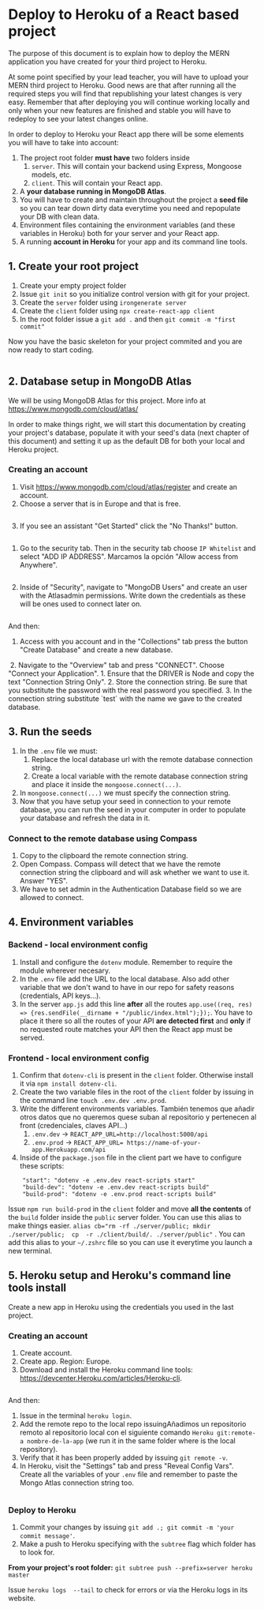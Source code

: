 # Deploy to Heroku of a React based project

The purpose of this document is to explain how to deploy the MERN application you have created for your third project to Heroku.

At some point specified by your lead teacher, you will have to upload your MERN third project to Heroku. Good news are that after running all the required steps you will find that republishing your latest changes is very easy. Remember that after deploying you will continue working locally and only when your new features are finished and stable you will have to redeploy to see your latest changes online.

In order to deploy to Heroku your React app there will be some elements you will have to take into account:

1. The project root folder **must have** two folders inside
   1. `server`. This will contain your backend using Express, Mongoose models, etc.
   2. `client`. This will contain your React app.
2. A **your database running in MongoDB Atlas**.
3. You will have to create and maintain throughout the project a **seed file** so you can tear down dirty data everytime you need and repopulate your DB with clean data.
4. Environment files containing the environment variables (and these variables in Heroku) both for your server and your React app.
5. A running **account in Heroku** for your app and its command line tools.

## 1. Create your root project
1. Create your empty project folder
2. Issue `git init` so you initialize control version with git for your project.
3. Create the `server` folder using `irongenerate server`
4. Create the `client` folder using `npx create-react-app client`
5. In the root folder issue a `git add .` and then `git commit -m "first commit"`

Now you have the basic skeleton for your project commited and you are now ready to start coding.

<img src="https://raw.githubusercontent.com/webmad-shared/deploy-to-heroku-react-instructions/master/img/capture0.png" alt="">

## 2. Database setup in MongoDB Atlas
We will be using MongoDB Atlas for this project. More info at https://www.mongodb.com/cloud/atlas/ 

In order to make things right, we will start this documentation by creating your project's database, populate it with your seed's data (next chapter of this document) and setting it up as the default DB for both your local and Heroku project.

### Creating an account
1. Visit https://www.mongodb.com/cloud/atlas/register and create an account.
2. Choose a server that is in Europe and that is free.

<img src="https://raw.githubusercontent.com/webmad-shared/deploy-to-heroku-react-instructions/master/img/capture4.png" alt="">

3. If you see an assistant "Get Started" click the "No Thanks!" button.

<img src="https://raw.githubusercontent.com/webmad-shared/deploy-to-heroku-react-instructions/master/img/capture5.png" alt="">

1. Go to the security tab. Then in the security tab choose `IP Whitelist` and select "ADD IP ADDRESS". Marcamos la opción "Allow access from Anywhere".

<img src="https://raw.githubusercontent.com/webmad-shared/deploy-to-heroku-react-instructions/master/img/capture6.png" alt="">

2. Inside of "Security", navigate to "MongoDB Users" and create an user with the Atlasadmin permissions. Write down the credentials as these will be ones used to connect later on.

<img src="https://raw.githubusercontent.com/webmad-shared/deploy-to-heroku-react-instructions/master/img/capture7.png" alt="">

And then:
1. Access with you account and in the "Collections" tab press the button "Create Database" and create a new database.
<img src="https://raw.githubusercontent.com/webmad-shared/deploy-to-heroku-react-instructions/master/img/capture9.png" alt="">
2. Navigate to the "Overview" tab and press "CONNECT". Choose "Connect your Application".
   1. Ensure that the DRIVER is Node and copy the text "Connection String Only".
   2. Store the connection string. Be sure that you substitute the password with the real password you specified.
   3. In the connection string substitute `test` with the name we gave to the created database.

<img src="https://raw.githubusercontent.com/webmad-shared/deploy-to-heroku-react-instructions/master/img/capture8.png" alt="">

## 3. Run the seeds
1. In the `.env` file we must:
   1. Replace the local database url with the remote database connection string.
   2. Create a local variable with the remote database connection string and place it inside the `mongoose.connect(...)`.
2. In  `mongoose.connect(...)` we must specify the connection string.
3. Now that you have setup your seed in connection to your remote database, you can run the seed in your computer in order to populate your database and refresh the data in it.

### Connect to the remote database using Compass
1. Copy to the clipboard the remote connection string.
2. Open Compass. Compass will detect that we have the remote connection string the clipboard and will ask whether we want to use it. Answer "YES".
3. We have to set admin in the Authentication Database field so we are allowed to connect.
   
## 4. Environment variables
### Backend - local environment config
1. Install and configure the `dotenv` module. Remember to require the module wherever necesary.
2. In the `.env` file add the URL to the local database. Also add other variable that we don't wand to have in our repo for safety reasons (credentials, API keys...).
3. In the server `app.js` add this line **after** all the routes  `app.use((req, res) => {res.sendFile(__dirname + "/public/index.html");});`. You have to place it there so all the routes of your API **are detected first** and **only** if no requested route matches your API then the React app must be served.

### Frontend - local environment config
1. Confirm that `dotenv-cli` is present in the `client` folder. Otherwise install it via `npm install dotenv-cli`.
2. Create the two variable files in the root of the `client` folder by issuing in the command line `touch .env.dev .env.prod`.
3. Write the different environments variables.  También tenemos que añadir otros datos que no queremos quese suban al repositorio y pertenecen al front (credenciales, claves API...)
    1. `.env.dev` -> `REACT_APP_URL=http://localhost:5000/api`
    2. `.env.prod` -> `REACT_APP_URL= https://name-of-your-app.Herokuapp.com/api`
4. Inside of the `package.json` file in the client part we have to configure these scripts:
```
    "start": "dotenv -e .env.dev react-scripts start"
    "build-dev": "dotenv -e .env.dev react-scripts build"
    "build-prod": "dotenv -e .env.prod react-scripts build"
```

Issue `npm run build-prod` in the `client` folder and move **all the contents** of the `build` folder inside the `public` server folder. You can use this alias to make things easier. `alias cb="rm -rf ./server/public; mkdir ./server/public;  cp  -r ./client/build/. ./server/public"` . You can add this alias to your `~/.zshrc` file so you can use it everytime you launch a new terminal.

## 5. Heroku setup and Heroku's command line tools install

Create a new app in Heroku using the credentials you used in the last project.

### Creating an account
1. Create account.
2. Create app. Region: Europe.
3. Download and install the Heroku command line tools: https://devcenter.Heroku.com/articles/Heroku-cli.

<img src="https://raw.githubusercontent.com/webmad-shared/deploy-to-heroku-react-instructions/master/img/capture1.png" alt="">
   
And then:
1. Issue in the terminal `heroku login`.
2. Add the remote repo to the local repo issuingAñadimos un repositorio remoto al repositorio local con el siguiente comando `Heroku git:remote-a nombre-de-la-app` (we run it in the same folder where is the local repository).
3. Verify that it has been properly added by issuing `git remote -v`.
4. In Heroku, visit the "Settings" tab and press "Reveal Config Vars". Create all the variables of your `.env` file and remember to paste the Mongo Atlas connection string too.

<img src="https://raw.githubusercontent.com/webmad-shared/deploy-to-heroku-react-instructions/master/img/capture9.png" alt="">

### Deploy to Heroku
1. Commit your changes by issuing `git add .; git commit -m 'your commit message'`.
2. Make a push to Heroku specifying with the `subtree` flag which folder has to look for.

**From your project's root folder:** `git subtree push --prefix=server heroku master`

Issue `heroku logs  --tail` to check for errors or via the Heroku logs in its website.

<img src="https://raw.githubusercontent.com/webmad-shared/deploy-to-heroku-react-instructions/master/img/capture2.png" alt="">